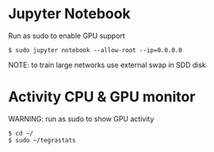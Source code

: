 # Jupyter Notebook

Run as sudo to enable GPU support

	$ sudo jupyter notebook --allow-root --ip=0.0.0.0 

NOTE: to train large networks use external swap in SDD disk

# Activity CPU & GPU monitor

WARNING: run as sudo to show GPU activity

	$ cd ~/
	$ sudo ~/tegrastats 


